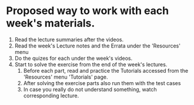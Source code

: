 # Proposed way to work with each week's materials.

1. Read the lecture summaries after the videos.
2. Read the week's Lecture notes and the Errata under the 'Resources' menu
3. Do the quizes for each under the week's videos.
4. Start to solve the exercise from the end of the week's lectures.
    1. Before each part, read and practice the Tutorials accessed from the 'Resources' menu 'Tutorials' page.
    2. After solving the exercise parts also run them with the test cases
    3. In case you really do not understand something, watch corresponding lecture.
